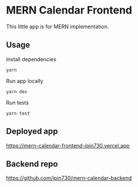 # MERN Calendar Frontend

This little app is for MERN implementation.

## Usage

Install dependencies

```
yarn
```

Run app locally

```
yarn dev
```

Run tests

```
yarn test
```

## Deployed app

https://mern-calendar-frontend-jpin730.vercel.app

## Backend repo

https://github.com/jpin730/mern-calendar-backend
